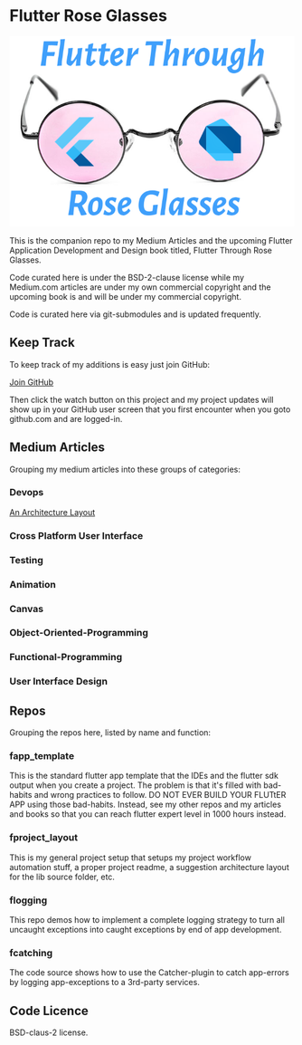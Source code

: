 # Flutter Rose Glasses

![flutter through rose glasses](media/flutter-through-rose-glasses.png)

This is the companion repo to my Medium Articles and the upcoming Flutter Application Development and Design book titled, Flutter Through Rose Glasses.

Code curated here is under the BSD-2-clause license while my Medium.com articles are under my own commercial copyright and the upcoming book is and will be under my commercial copyright.

Code is curated here via git-submodules and is updated frequently.

## Keep Track

To keep track of my additions is easy just join GitHub:

[Join GitHub](https://github.com/join)

Then click the watch button on this project and my project updates will show up in your GitHub user screen that you first encounter when you goto github.com and are logged-in.

## Medium Articles

Grouping my medium articles into these groups of categories:

### Devops

[An Architecture Layout](https://medium.com/p/an-architecture-layout-8f414271b2b4)

### Cross Platform User Interface

### Testing

### Animation

### Canvas

### Object-Oriented-Programming

### Functional-Programming

### User Interface Design

## Repos

Grouping the repos here, listed by name and function:

### fapp_template

This is the standard flutter app template that the IDEs and the flutter sdk output when you create a project. The problem is that it's filled with bad-habits and wrong practices to follow. DO NOT EVER BUILD YOUR FLUTtER APP using those bad-habits. Instead, see my other repos and my articles and books so that you can reach flutter expert level in 1000 hours instead.

### fproject_layout

This is my general project setup that setups my project workflow automation stuff, a proper project readme, a suggestion architecture layout for the lib source folder, etc.

### flogging

This repo demos how to implement a complete logging strategy to turn all uncaught exceptions into caught exceptions by end of app development.

### fcatching

The code source shows how to use the Catcher-plugin to catch app-errors by logging app-exceptions to a 3rd-party services.

## Code Licence

BSD-claus-2 license.
